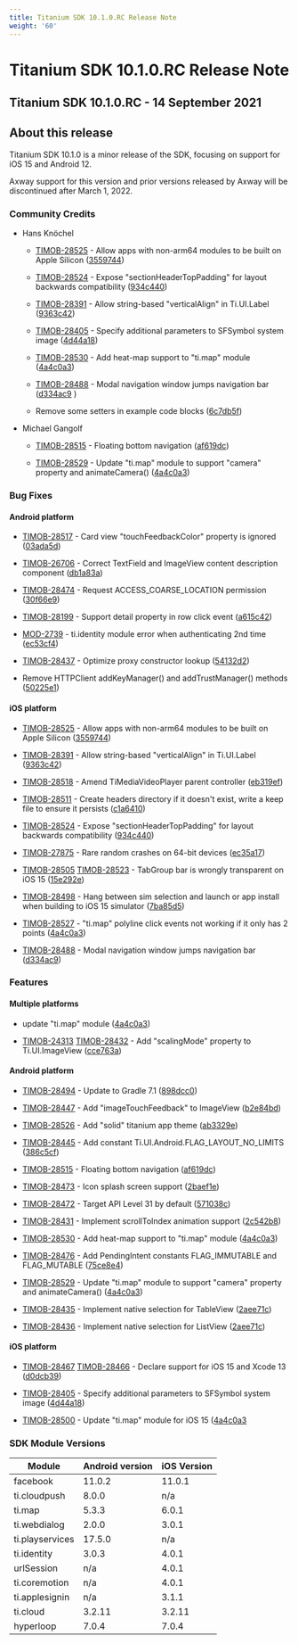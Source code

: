```yaml
---
title: Titanium SDK 10.1.0.RC Release Note
weight: '60'
---
```


# Titanium SDK 10.1.0.RC Release Note

## Titanium SDK 10.1.0.RC - 14 September 2021

## About this release

Titanium SDK 10.1.0 is a minor release of the SDK, focusing on support for iOS 15 and Android 12.

Axway support for this version and prior versions released by Axway will be discontinued after March 1, 2022.

### Community Credits

* Hans Knöchel

    * [TIMOB-28525](https://jira.appcelerator.org/browse/TIMOB-28525) - Allow apps with non-arm64 modules to be built on Apple Silicon ([3559744](https://github.com/tidev/titanium_mobile/commit/3559744b03505c2734e1dc7dbab00ae8b224fa10))

    * [TIMOB-28524](https://jira.appcelerator.org/browse/TIMOB-28524) - Expose "sectionHeaderTopPadding" for layout backwards compatibility ([934c440](https://github.com/tidev/titanium_mobile/commit/934c440da87e3b59fa24cec809bc2b1493bb6aed))

    * [TIMOB-28391](https://jira.appcelerator.org/browse/TIMOB-28391) - Allow string-based "verticalAlign" in Ti.UI.Label ([9363c42](https://github.com/tidev/titanium_mobile/commit/9363c4257e231bae838a7e859f16d597ac3f6145))

    * [TIMOB-28405](https://jira.appcelerator.org/browse/TIMOB-28405) - Specify additional parameters to SFSymbol system image ([4d44a18](https://github.com/tidev/titanium_mobile/commit/4d44a181e93c0fc26f10586c025aac4958068910))

    * [TIMOB-28530](https://jira.appcelerator.org/browse/TIMOB-28530) - Add heat-map support to "ti.map" module ([4a4c0a3](https://github.com/tidev/titanium_mobile/commit/4a4c0a3726611622e3746d2c5c9a1db22b54ca4a))

    * [TIMOB-28488](https://jira.appcelerator.org/browse/TIMOB-28488) - Modal navigation window jumps navigation bar ([d334ac9](https://github.com/tidev/titanium_mobile/commit/d334ac970f3d81d6628d068ef9e26d648f56c98f) )

    * Remove some setters in example code blocks ([6c7db5f](https://github.com/tidev/titanium_mobile/commit/6c7db5f9c8e68d27cc39bfb4e7a520d3f9d5ca11))

* Michael Gangolf

    * [TIMOB-28515](https://jira.appcelerator.org/browse/TIMOB-28515) - Floating bottom navigation ([af619dc](https://github.com/tidev/titanium_mobile/commit/af619dc4c7cbf1732bfa3e2ba3e5ecca12a3e466))

    * [TIMOB-28529](https://jira.appcelerator.org/browse/TIMOB-28529) - Update "ti.map" module to support "camera" property and animateCamera() ([4a4c0a3](https://github.com/tidev/titanium_mobile/commit/4a4c0a3726611622e3746d2c5c9a1db22b54ca4a))

### Bug Fixes

#### Android platform

* [TIMOB-28517](https://jira.appcelerator.org/browse/TIMOB-28517) - Card view "touchFeedbackColor" property is ignored ([03ada5d](https://github.com/tidev/titanium_mobile/commit/03ada5dd0d60d900aa7e5236a161c0f298574737))

* [TIMOB-26706](https://jira.appcelerator.org/browse/TIMOB-26706) - Correct TextField and ImageView content description component ([db1a83a](https://github.com/tidev/titanium_mobile/commit/db1a83a45529993e2d694e55181a881091cfa849))

* [TIMOB-28474](https://jira.appcelerator.org/browse/TIMOB-28474) - Request ACCESS\_COARSE\_LOCATION permission ([30f66e9](https://github.com/tidev/titanium_mobile/commit/30f66e9a4cf59440f9741944193bd6d2dd0aaefe))

* [TIMOB-28199](https://jira.appcelerator.org/browse/TIMOB-28199) - Support detail property in row click event ([a615c42](https://github.com/tidev/titanium_mobile/commit/a615c4269d3b753be52f14691e2976ab0ba7b67c))

* [MOD-2739](https://jira.appcelerator.org/browse/MOD-2739) - ti.identity module error when authenticating 2nd time ([ec53cf4](https://github.com/tidev/titanium_mobile/commit/ec53cf42a150b01c8dc1fcf4bc7ba1de747aa67c))

* [TIMOB-28437](https://jira.appcelerator.org/browse/TIMOB-28437) - Optimize proxy constructor lookup ([54132d2](https://github.com/tidev/titanium_mobile/commit/54132d29ca27531c8ea29f2c326994eebf8317bb))

* Remove HTTPClient addKeyManager() and addTrustManager() methods ([50225e1](https://github.com/tidev/titanium_mobile/commit/50225e12c27cb0bfb440105c6204a7c69dcb0f15))

#### iOS platform

* [TIMOB-28525](https://jira.appcelerator.org/browse/TIMOB-28525) - Allow apps with non-arm64 modules to be built on Apple Silicon ([3559744](https://github.com/tidev/titanium_mobile/commit/3559744b03505c2734e1dc7dbab00ae8b224fa10))

* [TIMOB-28391](https://jira.appcelerator.org/browse/TIMOB-28391) - Allow string-based "verticalAlign" in Ti.UI.Label ([9363c42](https://github.com/tidev/titanium_mobile/commit/9363c4257e231bae838a7e859f16d597ac3f6145))

* [TIMOB-28518](https://jira.appcelerator.org/browse/TIMOB-28518) - Amend TiMediaVideoPlayer parent controller ([eb319ef](https://github.com/tidev/titanium_mobile/commit/eb319efc1909dfd7261414837bde69c4f7545add))

* [TIMOB-28511](https://jira.appcelerator.org/browse/TIMOB-28511) - Create headers directory if it doesn't exist, write a keep file to ensure it persists ([c1a6410](https://github.com/tidev/titanium_mobile/commit/c1a64103c146864c28f3efb7ad0fac6ab5db8012))

* [TIMOB-28524](https://jira.appcelerator.org/browse/TIMOB-28524) - Expose "sectionHeaderTopPadding" for layout backwards compatibility ([934c440](https://github.com/tidev/titanium_mobile/commit/934c440da87e3b59fa24cec809bc2b1493bb6aed))

* [TIMOB-27875](https://jira.appcelerator.org/browse/TIMOB-27875) - Rare random crashes on 64-bit devices ([ec35a17](https://github.com/tidev/titanium_mobile/commit/ec35a17530cc8ff9b83d9705cbf4c3b522d07637))

* [TIMOB-28505](https://jira.appcelerator.org/browse/TIMOB-28505) [TIMOB-28523](https://jira.appcelerator.org/browse/TIMOB-28523) - TabGroup bar is wrongly transparent on iOS 15 ([15e292e](https://github.com/tidev/titanium_mobile/commit/15e292eda2187612b1cdf75d1d61e60796ee9c62))

* [TIMOB-28498](https://jira.appcelerator.org/browse/TIMOB-28498) - Hang between sim selection and launch or app install when building to iOS 15 simulator ([7ba85d5](https://github.com/tidev/titanium_mobile/commit/7ba85d50d6e481567d46dc9299588c01fd1672d4#diff-7ae45ad102eab3b6d7e7896acd08c427a9b25b346470d7bc6507b6481575d519))

* [TIMOB-28527](https://jira.appcelerator.org/browse/TIMOB-28527) - "ti.map" polyline click events not working if it only has 2 points ([4a4c0a3](https://github.com/tidev/titanium_mobile/commit/4a4c0a3726611622e3746d2c5c9a1db22b54ca4a))

* [TIMOB-28488](https://jira.appcelerator.org/browse/TIMOB-28488) - Modal navigation window jumps navigation bar ([d334ac9](https://github.com/tidev/titanium_mobile/commit/d334ac970f3d81d6628d068ef9e26d648f56c98f))

### Features

#### Multiple platforms

* update "ti.map" module ([4a4c0a3](https://github.com/tidev/titanium_mobile/commit/4a4c0a3726611622e3746d2c5c9a1db22b54ca4a))

* [TIMOB-24313](https://jira.appcelerator.org/browse/TIMOB-24313) [TIMOB-28432](https://jira.appcelerator.org/browse/TIMOB-28432) - Add "scalingMode" property to Ti.UI.ImageView ([cce763a](https://github.com/tidev/titanium_mobile/commit/cce763aefd80c555728c118840d512032ffaa361))

#### Android platform

* [TIMOB-28494](https://jira.appcelerator.org/browse/TIMOB-28494) - Update to Gradle 7.1 ([898dcc0](https://github.com/tidev/titanium_mobile/pull/12914/commits/898dcc0fdab47ec28813506f942c82b5204d4e85))

* [TIMOB-28447](https://jira.appcelerator.org/browse/TIMOB-28447) - Add "imageTouchFeedback" to ImageView ([b2e84bd](https://github.com/tidev/titanium_mobile/commit/b2e84bde9635e348595feeab8ef42b79c6d40866))

* [TIMOB-28526](https://jira.appcelerator.org/browse/TIMOB-28526) - Add "solid" titanium app theme ([ab3329e](https://github.com/tidev/titanium_mobile/commit/ab3329e013f0d6a1aa18e6fa1031662f76299118))

* [TIMOB-28445](https://jira.appcelerator.org/browse/TIMOB-28445) - Add constant Ti.UI.Android.FLAG\_LAYOUT\_NO\_LIMITS ([386c5cf](https://github.com/tidev/titanium_mobile/commit/386c5cfde12462864b3538920071c5bfa722d73e))

* [TIMOB-28515](https://jira.appcelerator.org/browse/TIMOB-28515) - Floating bottom navigation ([af619dc](https://github.com/tidev/titanium_mobile/commit/af619dc4c7cbf1732bfa3e2ba3e5ecca12a3e466))

* [TIMOB-28473](https://jira.appcelerator.org/browse/TIMOB-28473) - Icon splash screen support ([2baef1e](https://github.com/tidev/titanium_mobile/commit/2baef1e9eedbaac3ab86d37bf29d5deacdff4375))

* [TIMOB-28472](https://jira.appcelerator.org/browse/TIMOB-28472) - Target API Level 31 by default ([571038c](https://github.com/tidev/titanium_mobile/commit/571038c43564323517b7ad71b515a655e5a46937))

* [TIMOB-28431](https://jira.appcelerator.org/browse/TIMOB-28431) - Implement scrollToIndex animation support ([2c542b8](https://github.com/tidev/titanium_mobile/commit/2c542b80cb90ee0c38fa89d62499cbe5a80f5633))

* [TIMOB-28530](https://jira.appcelerator.org/browse/TIMOB-28530) - Add heat-map support to "ti.map" module ([4a4c0a3](https://github.com/tidev/titanium_mobile/commit/4a4c0a3726611622e3746d2c5c9a1db22b54ca4a))

* [TIMOB-28476](https://jira.appcelerator.org/browse/TIMOB-28476) - Add PendingIntent constants FLAG\_IMMUTABLE and FLAG\_MUTABLE ([75ce8e4](https://github.com/tidev/titanium_mobile/commit/75ce8e4a2783d93df32d35386d336f1596ea7de7))

* [TIMOB-28529](https://jira.appcelerator.org/browse/TIMOB-28529) - Update "ti.map" module to support "camera" property and animateCamera() ([4a4c0a3](https://github.com/tidev/titanium_mobile/commit/4a4c0a3726611622e3746d2c5c9a1db22b54ca4a))

* [TIMOB-28435](https://jira.appcelerator.org/browse/TIMOB-28435) - Implement native selection for TableView ([2aee71c](https://github.com/tidev/titanium_mobile/commit/2aee71cfda9e7d0f5f150f198d0b6c51233761ca))

* [TIMOB-28436](https://jira.appcelerator.org/browse/TIMOB-28436) - Implement native selection for ListView ([2aee71c](https://github.com/tidev/titanium_mobile/commit/2aee71cfda9e7d0f5f150f198d0b6c51233761ca))

#### iOS platform

* [TIMOB-28467](https://jira.appcelerator.org/browse/TIMOB-28467) [TIMOB-28466](https://jira.appcelerator.org/browse/TIMOB-28466) - Declare support for iOS 15 and Xcode 13 ([d0dcb39](https://github.com/tidev/titanium_mobile/commit/d0dcb39d38f9adde87ef603bd41eaac1b7a46d12))

* [TIMOB-28405](https://jira.appcelerator.org/browse/TIMOB-28405) - Specify additional parameters to SFSymbol system image ([4d44a18](https://github.com/tidev/titanium_mobile/commit/4d44a181e93c0fc26f10586c025aac4958068910))

* [TIMOB-28500](https://jira.appcelerator.org/browse/TIMOB-28500) - Update "ti.map" module for iOS 15 ([4a4c0a3](https://github.com/tidev/titanium_mobile/commit/4a4c0a3726611622e3746d2c5c9a1db22b54ca4a)

### SDK Module Versions

| Module | Android version | iOS Version |
| --- | --- | --- |
| facebook | 11.0.2 | 11.0.1 |
| ti.cloudpush | 8.0.0 | n/a |
| ti.map | 5.3.3 | 6.0.1 |
| ti.webdialog | 2.0.0 | 3.0.1 |
| ti.playservices | 17.5.0 | n/a |
| ti.identity | 3.0.3 | 4.0.1 |
| urlSession | n/a | 4.0.1 |
| ti.coremotion | n/a | 4.0.1 |
| ti.applesignin | n/a | 3.1.1 |
| ti.cloud | 3.2.11 | 3.2.11 |
| hyperloop | 7.0.4 | 7.0.4 |
